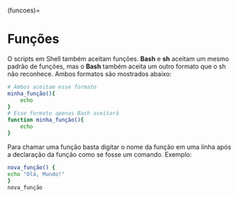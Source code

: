 (funcoes)=
        
# Funções

O scripts em Shell também aceitam funções. **Bash** e **sh** aceitam um mesmo padrão de funções, mas o **Bash** também aceita um outro formato que o sh não reconhece. Ambos formatos são mostrados abaixo:

```bash
# Ambos aceitam esse formato
minha_função(){
    echo
}
# Esse formato apenas Bash aceitará
function minha_função(){
    echo
}
```

Para chamar uma função basta digitar o nome da função em uma linha após a declaração da função como se fosse um comando. Exemplo:

```bash
nova_função() {
echo "Olá, Mundo!"
}
nova_função
```


